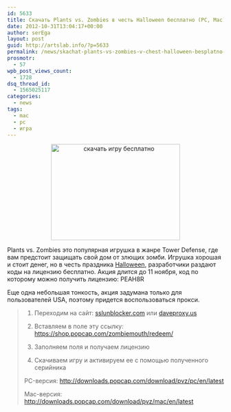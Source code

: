 ```yaml
---
id: 5633
title: Скачать Plants vs. Zombies в честь Halloween бесплатно (PC, Mac)
date: 2012-10-31T13:04:17+00:00
author: serEga
layout: post
guid: http://artslab.info/?p=5633
permalink: /news/skachat-plants-vs-zombies-v-chest-halloween-besplatno-pc-mac/
prosmotr:
  - 57
wpb_post_views_count:
  - 1728
dsq_thread_id:
  - 1565025117
categories:
  - news
tags:
  - mac
  - pc
  - игра
---
```

<center>
  <a href="{{site.img_cdn}}/plants_vs_zombies_skachat.jpeg"><img src="{{site.img_cdn}}/plants_vs_zombies_skachat-300x224.jpg" alt="скачать игру бесплатно" title="plants_vs_zombies_skachat" width="300" height="224" class="aligncenter size-medium wp-image-5634" /></a>
</center>

Plants vs. Zombies это популярная игрушка в жанре Tower Defense, где вам предстоит защищать свой дом от злющих зомби. Игрушка хорошая и стоит денег, но в честь праздника [Halloween](http://artslab.info/ikonki/kreativ-na-helloween-2007/ "Креатив на Helloween 2007"), разработчики раздают коды на лицензию бесплатно. Акция длится до 11 ноября, код по которому можно получить лицензию: PEAH8R

<!--more-->

Еще одна небольшая тонкость, акция задумана только для пользователей USA, поэтому придется воспользоваться прокси.

> 1. Переходим на сайт: [sslunblocker.com](http://www.sslunblocker.com/) или [daveproxy.us](http://daveproxy.us/)
>
> 2. Вставляем в поле эту ссылку: https://shop.popcap.com/zombiemouth/redeem/
>
> 3. Заполняем поля и получаем лицензию
>
> 4. Скачиваем игру и активируем ее с помощью полученного серийника
>
> PC-версия: <http://downloads.popcap.com/download/pvz/pc/en/latest>
>
> Mac-версия: <http://downloads.popcap.com/download/pvz/mac/en/latest>